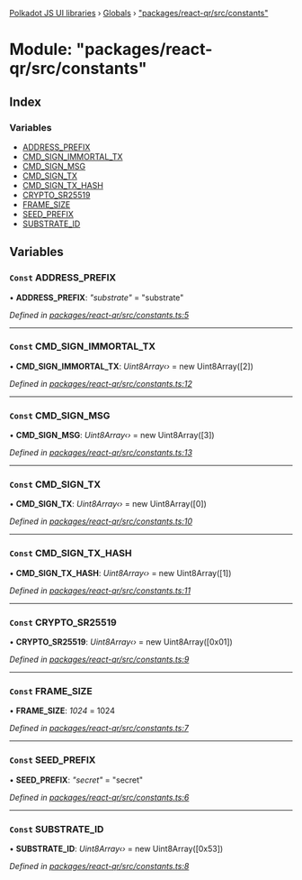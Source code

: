 [Polkadot JS UI libraries](../README.md) › [Globals](../globals.md) › ["packages/react-qr/src/constants"](_packages_react_qr_src_constants_.md)

# Module: "packages/react-qr/src/constants"

## Index

### Variables

* [ADDRESS_PREFIX](_packages_react_qr_src_constants_.md#const-address_prefix)
* [CMD_SIGN_IMMORTAL_TX](_packages_react_qr_src_constants_.md#const-cmd_sign_immortal_tx)
* [CMD_SIGN_MSG](_packages_react_qr_src_constants_.md#const-cmd_sign_msg)
* [CMD_SIGN_TX](_packages_react_qr_src_constants_.md#const-cmd_sign_tx)
* [CMD_SIGN_TX_HASH](_packages_react_qr_src_constants_.md#const-cmd_sign_tx_hash)
* [CRYPTO_SR25519](_packages_react_qr_src_constants_.md#const-crypto_sr25519)
* [FRAME_SIZE](_packages_react_qr_src_constants_.md#const-frame_size)
* [SEED_PREFIX](_packages_react_qr_src_constants_.md#const-seed_prefix)
* [SUBSTRATE_ID](_packages_react_qr_src_constants_.md#const-substrate_id)

## Variables

### `Const` ADDRESS_PREFIX

• **ADDRESS_PREFIX**: *"substrate"* = "substrate"

*Defined in [packages/react-qr/src/constants.ts:5](https://github.com/polkadot-js/ui/blob/5bd2b3c/packages/react-qr/src/constants.ts#L5)*

___

### `Const` CMD_SIGN_IMMORTAL_TX

• **CMD_SIGN_IMMORTAL_TX**: *Uint8Array‹›* = new Uint8Array([2])

*Defined in [packages/react-qr/src/constants.ts:12](https://github.com/polkadot-js/ui/blob/5bd2b3c/packages/react-qr/src/constants.ts#L12)*

___

### `Const` CMD_SIGN_MSG

• **CMD_SIGN_MSG**: *Uint8Array‹›* = new Uint8Array([3])

*Defined in [packages/react-qr/src/constants.ts:13](https://github.com/polkadot-js/ui/blob/5bd2b3c/packages/react-qr/src/constants.ts#L13)*

___

### `Const` CMD_SIGN_TX

• **CMD_SIGN_TX**: *Uint8Array‹›* = new Uint8Array([0])

*Defined in [packages/react-qr/src/constants.ts:10](https://github.com/polkadot-js/ui/blob/5bd2b3c/packages/react-qr/src/constants.ts#L10)*

___

### `Const` CMD_SIGN_TX_HASH

• **CMD_SIGN_TX_HASH**: *Uint8Array‹›* = new Uint8Array([1])

*Defined in [packages/react-qr/src/constants.ts:11](https://github.com/polkadot-js/ui/blob/5bd2b3c/packages/react-qr/src/constants.ts#L11)*

___

### `Const` CRYPTO_SR25519

• **CRYPTO_SR25519**: *Uint8Array‹›* = new Uint8Array([0x01])

*Defined in [packages/react-qr/src/constants.ts:9](https://github.com/polkadot-js/ui/blob/5bd2b3c/packages/react-qr/src/constants.ts#L9)*

___

### `Const` FRAME_SIZE

• **FRAME_SIZE**: *1024* = 1024

*Defined in [packages/react-qr/src/constants.ts:7](https://github.com/polkadot-js/ui/blob/5bd2b3c/packages/react-qr/src/constants.ts#L7)*

___

### `Const` SEED_PREFIX

• **SEED_PREFIX**: *"secret"* = "secret"

*Defined in [packages/react-qr/src/constants.ts:6](https://github.com/polkadot-js/ui/blob/5bd2b3c/packages/react-qr/src/constants.ts#L6)*

___

### `Const` SUBSTRATE_ID

• **SUBSTRATE_ID**: *Uint8Array‹›* = new Uint8Array([0x53])

*Defined in [packages/react-qr/src/constants.ts:8](https://github.com/polkadot-js/ui/blob/5bd2b3c/packages/react-qr/src/constants.ts#L8)*
